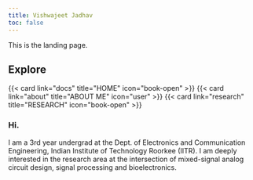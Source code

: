 ```yaml
---
title: Vishwajeet Jadhav
toc: false
---
```


This is the landing page.

## Explore

<div style="display: flex; justify-content: space-between; gap: 20px;">
  {{< card link="docs" title="HOME" icon="book-open" >}}
  {{< card link="about" title="ABOUT ME" icon="user" >}}
  {{< card link="research" title="RESEARCH" icon="book-open" >}}
</div>

### Hi.
I am a 3rd year undergrad at the Dept. of Electronics and Communication Engineering, Indian Institute of Technology Roorkee (IITR). 
I am deeply interested in the research area at the intersection of mixed-signal analog circuit design, signal processing and bioelectronics. 
